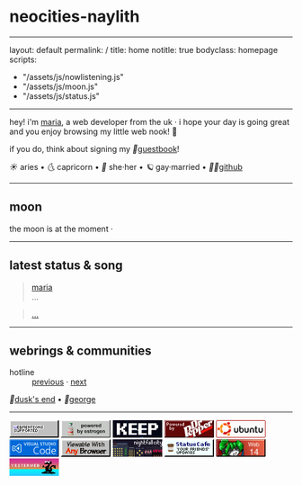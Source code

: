 # neocities-naylith
 
---
layout: default
permalink: /
title: home
notitle: true
bodyclass: homepage
scripts:
- "/assets/js/nowlistening.js"
- "/assets/js/moon.js"
- "/assets/js/status.js"
---
<p>hey! i'm <a href="{% link _pages/maria.md %}">maria</a>, a web developer from the uk · i hope your day is going great and you enjoy browsing my little web nook! 💚</p>
<p>if you do, think about signing my <i class="emoji" aria-hidden="true">📘</i><a href="{% link _pages/guestbook.md %}">guestbook</a>!</p>
<p class="subtle">
    <i class="emoji" aria-hidden="true">☀️</i> aries •
    <i class="emoji" aria-hidden="true">🌜️</i> capricorn •
    <i class="emoji" aria-hidden="true">🌈</i> she·her •
    <i class="emoji" aria-hidden="true">🪐</i> gay·married •
    <i class="emoji" aria-hidden="true">👩‍💻</i><a href="https://github.com/m5ka" target="_blank" rel="me noreferrer noopener nofollow">github</a>
</p>
<hr>
<h2>moon <i class="emoji" id="moonEmoji" aria-hidden="true"></i></h2>
<p>the moon is <strong id="moonName"></strong> at the moment · <span id="moonWisdom"></span></p>
<hr>
<h2>latest status &amp; song</h2>
<blockquote class="status-cafe-status">
    <div class="status-meta">
        <a class="status-username" href="https://status.cafe/users/maria" target="_blank" rel="noreferrer noopener">maria</a> <span class="status-emoji"></span> <span class="subtle status-time"></span>
    </div>
    <div class="status-content">...</div>
</blockquote>
<blockquote>
    <a href="#" id="nowlistening" target="_blank" rel="noreferrer noopener nofollow">...</a> <span class="subtle" id="nowlisteningdate"></span>
</blockquote>
<hr>
<h2>webrings &amp; communities</h2>
<dl>
    <dt>hotline</dt>
    <dd class="subtle">
        <a href="https://hotlinewebring.club/maria/previous">previous</a> ·
        <a href="https://hotlinewebring.club/maria/next">next</a>
    </dd>
</dl>
<p class="subtle">
    <i class="emoji" aria-hidden="true">🌆</i><a href="https://nightfall.city/dusks-end/" target="_blank" rel="noreferrer noopener">dusk's end</a> •
    <i class="emoji" aria-hidden="true">🐝</i><a href="{% link _pages/george.html %}">george</a>
</p>
<hr>
<div class="badge-grid">
    <a href="https://webmentions.neocities.org/" target="_blank" rel="noreferrer noopener"><img src="/assets/images/88x31/webmentions_anim.gif" alt="webmentions supported" width="88" height="31"></a>
    <img src="/assets/images/88x31/e2vial-88x31.gif" alt="powered by estrogen" width="88" height="31">
    <a href="https://yesterweb.org/no-to-web3/" target="_blank" rel="noreferrer noopener"><img src="/assets/images/88x31/say-no-to-web3-2.gif" alt="say no to web3" width="88" height="31"></a>
    <img src="/assets/images/88x31/drp88x31.gif" alt="powered by dr pepper" width="88" height="31">
    <a href="https://ubuntu.com/download" target="_blank" rel="noreferrer noopener"><img src="/assets/images/88x31/Ubuntu-88x31.gif" alt="ubuntu" width="88" height="31"></a>
    <img src="/assets/images/88x31/vscbutton.gif" alt="powered by vs code" width="88" height="31">
    <img src="/assets/images/88x31/any88x31.gif" alt="viewable on any browser" width="88" height="31">
    <a href="https://nightfall.city" target="_blank" rel="noreferrer noopener"><img src="/assets/images/88x31/nightfall_city.png" alt="nightfall city" width="88" height="31"></a>
    <a href="https://status.cafe/users/maria" target="_blank" rel="noreferrer noopener"><img src="/assets/images/88x31/status_cafe.png" alt="status cafe" width="88" height="31"></a>
    <a href="http://www.mabsland.com/Adoption.html" target="_blank" rel="noreferrer noopener"><img src="/assets/images/88x31/Censor_14c.gif" alt="rated PG" width="88" height="31"></a>
    <a href="https://yesterweb.org" target="_blank" rel="noreferrer noopener"><img src="/assets/images/88x31/Yesterweb_88x31.gif" alt="yesterweb" width="88" height="31"></a>
</div>